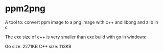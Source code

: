 # ppm2png
A tool to:
convert ppm image to a png image with c++ and libpng and zlib in c

The exe size of c++ is very smaller than exe build with go in windows:

Go size: 2271KB
C++ size: 113KB
